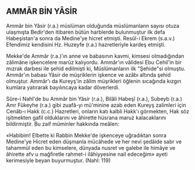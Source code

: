 ## AMMÂR BİN YÂSİR

Ammâr bin Yâsir (r.a.) müslüman olduğunda müslümanlann sayısı otuza ulaşmışta Bedir'den itibaren bütün harblerde bulunmuştur ilk defa Habeşistan'a sonra da Medine'ye hicret etmişti. Resûl-i Ekrem (s.a.v.) Efendimiz kendisini Hz. Huzeyfe (r.a.) hazretleriyle kardeş etmişti.

Mekke'de Ammâr (r.a.)'ın anne ve babasının kavmi, kimsesi olmadığından zâlimâne işkencelere marûz kalıyordu. Ammâr'ın vâlidesi Ebu Cehil'in bir mızrak darbesi ile şehid edilmişti ki, Müslümanların ilk "Şehide"si olmuştu. Ammâr'ın babası Yâsir de müşriklerin işkence ve azâbı altında şehid olmuştur. Ammâr'ı da Kureyş'in zâlim müşrikleri öğlenin sıcağında kızgın kumlara yatırarak bayılıncaya kadar döverlerdi.

Sûre-i Nahl'de bu Ammâr bin Yâsir (r.a.), Bilâli Habeşî (r.a.), Subeyb (r.a.) Amr Fükeyhe (r.a.) gibi zuafâ-yı mü'minine azab eden Kureyş zalim­leri için Cenâb-ı Hakk (c.c.) Hazretleri, onların katı kalbli Hakk'ı görmekten, Hak söz işitmekten gafil olduklarını ve âhirette hüsrana maruz kalacaklarını bildirmiştir. Bu zaif müminler hakkında meâlen:

«Habibim! Elbette ki Rabbin Mekke'de işken­ceye uğradıktan sonra Medine'ye Hicret eden düşmanla mücâhede ve her nevi şedâide sabr ve tahammül eden bu kimselere, dünyada nusret ve galebe ile himâye ve âhirette afv u mağfiretle rahmet-i ilâhiyyesine nail edeceğim» ayeti kerimesiyle beyan buyurmuştur. (Nahl: 119)
